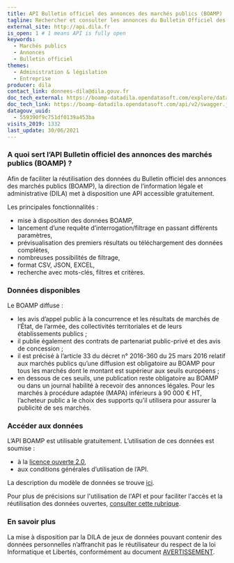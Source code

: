 ```yaml
---
title: API Bulletin officiel des annonces des marchés publics (BOAMP)
tagline: Rechercher et consulter les annonces du Bulletin Officiel des Annonces de Marchés Publics
external_site: http://api.dila.fr
is_open: 1 # 1 means API is fully open
keywords:
  - Marchés publics
  - Annonces
  - Bulletin officiel
themes:
  - Administration & législation
  - Entreprise
producer: dila
contact_link: donnees-dila@dila.gouv.fr
doc_tech_external: https://boamp-datadila.opendatasoft.com/explore/dataset/boamp/api/
doc_tech_link: https://boamp-datadila.opendatasoft.com/api/v2/swagger.json
datagouv_uuid:
  - 559390f9c751df0139a453ba
visits_2019: 1332
last_update: 30/06/2021
---
```


### A quoi sert l’API Bulletin officiel des annonces des marchés publics (BOAMP) ?

Afin de faciliter la réutilisation des données du Bulletin officiel des annonces des marchés publics (BOAMP), la direction de l’information légale et administrative (DILA) met à disposition une API accessible gratuitement.

Les principales fonctionnalités :

- mise à disposition des données BOAMP,
- lancement d’une requête d’interrogation/filtrage en passant différents paramètres,
- prévisualisation des premiers résultats ou téléchargement des données complètes,
- nombreuses possibilités de filtrage,
- format CSV, JSON, EXCEL,
- recherche avec mots-clés, filtres et critères.

### Données disponibles

Le BOAMP diffuse :

- les avis d’appel public à la concurrence et les résultats de marchés de l’État, de l’armée, des collectivités territoriales et de leurs établissements publics ;
- il publie également des contrats de partenariat public-privé et des avis de concession ;
- il est précisé à l’article 33 du décret n° 2016-360 du 25 mars 2016 relatif aux marchés publics qu’une diffusion est obligatoire au BOAMP pour tous les marchés dont le montant est supérieur aux seuils européens ;
- en dessous de ces seuils, une publication reste obligatoire au BOAMP ou dans un journal habilité à recevoir des annonces légales. Pour les marchés à procédure adaptée (MAPA) inférieurs à 90 000 € HT, l’acheteur public a le choix des supports qu’il utilisera pour assurer la publicité de ses marchés.

### Accéder aux données

L’API BOAMP est utilisable gratuitement. L’utilisation de ces données est soumise :

- à la [licence ouverte 2.0](https://www.etalab.gouv.fr/wp-content/uploads/2017/04/ETALAB-Licence-Ouverte-v2.0.pdf),
- aux conditions générales d’utilisation de l’API.

La description du modèle de données se trouve [ici](https://boamp-datadila.opendatasoft.com/explore/dataset/boamp/information/).

Pour plus de précisions sur l'utilisation de l'API et pour faciliter l'accès et la réutilisation des données ouvertes, [consulter cette rubrique](https://academy.opendatasoft.com/).

### En savoir plus

La mise à disposition par la DILA de jeux de données pouvant contenir des données personnelles n’affranchit pas le réutilisateur du respect de la loi Informatique et Libertés, conformément au document [AVERTISSEMENT](https://echanges.dila.gouv.fr/OPENDATA/AVERTISSEMENT-Donnees_a_caractere_personnel.pdf).
